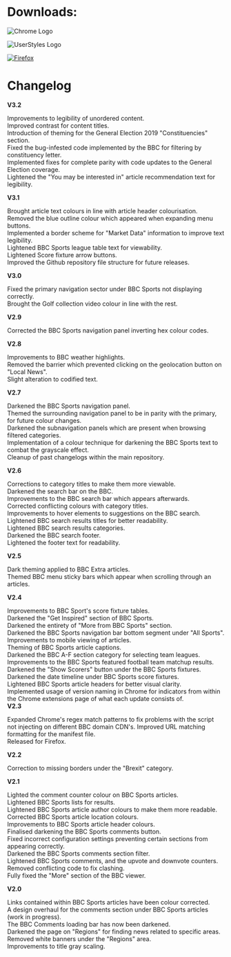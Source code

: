 
# Downloads:  

![Chrome Logo](https://i.imgur.com/JXBf0eC.png)  
<a href="https://userstyles.org/styles/164869/dark-bbc"> </a>  

![UserStyles Logo](https://userstyles.org/ui/images/stylish-logo-2-copy-2.svg)</a>    
<a href="https://addons.mozilla.org/en-GB/firefox/addon/bbc-dark"> 
  
  ![Firefox](https://i.imgur.com/j7qsIEj.png)</a>
<a href="https://addons.mozilla.org/en-GB/firefox/addon/bbc-dark"> </a>
<p> </p>

  
  
# Changelog

  **V3.2**  
  
  Improvements to legibility of unordered content.  
  Improved contrast for content titles.  
  Introduction of theming for the General Election 2019 "Constituencies" section.  
  Fixed the bug-infested code implemented by the BBC for filtering by constituency letter.  
  Implemented fixes for complete parity with code updates to the General Election coverage.  
  Lightened the "You may be interested in" article recommendation text for legibility.  
   
  **V3.1**  
    
  Brought article text colours in line with article header colourisation.  
  Removed the blue outline colour which appeared when expanding menu buttons.  
  Implemented a border scheme for "Market Data" information to improve text legibility.  
  Lightened BBC Sports league table text for viewability.  
  Lightened Score fixture arrow buttons.  
  Improved the Github repository file structure for future releases.  
    
  **V3.0**  
    
  Fixed the primary navigation sector under BBC Sports not displaying correctly.  
  Brought the Golf collection video colour in line with the rest.  


  **V2.9**  
    
  Corrected the BBC Sports navigation panel inverting hex colour codes.  

  **V2.8**  
  
  Improvements to BBC weather highlights.  
  Removed the barrier which prevented clicking on the geolocation button on "Local News".  
  Slight alteration to codified text.  

  **V2.7**  
    
  Darkened the BBC Sports navigation panel.  
  Themed the surrounding navigation panel to be in parity with the primary, for future colour changes.  
  Darkened the subnavigation panels which are present when browsing filtered categories.  
  Implementation of a colour technique for darkening the BBC Sports text to combat the grayscale effect.  
  Cleanup of past changelogs within the main repository.  
  
  **V2.6**  

  Corrections to category titles to make them more viewable.  
  Darkened the search bar on the BBC.  
  Improvements to the BBC search bar which appears afterwards.  
  Corrected conflicting colours with category titles.  
  Improvements to hover elements to suggestions on the BBC search.  
  Lightened BBC search results titles for better readability.  
  Lightened BBC search results categories.  
  Darkened the BBC search footer.  
  Lightened the footer text for readability.  
  
  **V2.5**  
  
  Dark theming applied to BBC Extra articles.  
  Themed BBC menu sticky bars which appear when scrolling through an articles.  


  **V2.4**  

  Improvements to BBC Sport's score fixture tables.  
  Darkened the "Get Inspired" section of BBC Sports.  
  Darkened the entirety of "More from BBC Sports" section.  
  Darkened the BBC Sports navigation bar bottom segment under "All Sports".  
  Improvements to mobile viewing of articles.  
  Theming of BBC Sports article captions.  
  Darkened the BBC A-F section category for selecting team leagues.  
  Improvements to the BBC Sports featured football team matchup results.  
  Darkened the "Show Scorers" button under the BBC Sports fixtures.  
  Darkened the date timeline under BBC Sports score fixtures.  
  Lightened BBC Sports article headers for better visual clarity.  
  Implemented usage of version naming in Chrome for indicators from within the Chrome extensions page of what each update consists of.    
   **V2.3**  

   Expanded Chrome's regex match patterns to fix problems with the script not injecting on different BBC domain CDN's. 
   Improved URL matching formatting for the manifest file.  
   Released for Firefox.  

  **V2.2**  
   
  Correction to missing borders under the "Brexit" category.  

  **V2.1**  
 
   Lighted the comment counter colour on BBC Sports articles.  
   Lightened BBC Sports lists for results.  
   Lightened BBC Sports article author colours to make them more readable.  
   Corrected BBC Sports article location colours.  
   Improvements to BBC Sports article header colours.  
   Finalised darkening the BBC Sports comments button.    
   Fixed incorrect configuration settings preventing certain sections from appearing correctly.  
   Darkened the BBC Sports comments section filter.  
   Lightened BBC Sports comments, and the upvote and downvote counters.  
   Removed conflicting code to fix clashing.  
   Fully fixed the "More" section of the BBC viewer.  
 


  **V2.0**  
  
   Links contained within BBC Sports articles have been colour corrected.  
   A design overhaul for the comments section under BBC Sports articles (work in progress).  
   The BBC Comments loading bar has now been darkened.  
   Darkened the page on "Regions" for finding news related to specific areas.  
   Removed white banners under the "Regions" area.  
   Improvements to title gray scaling.  
 

